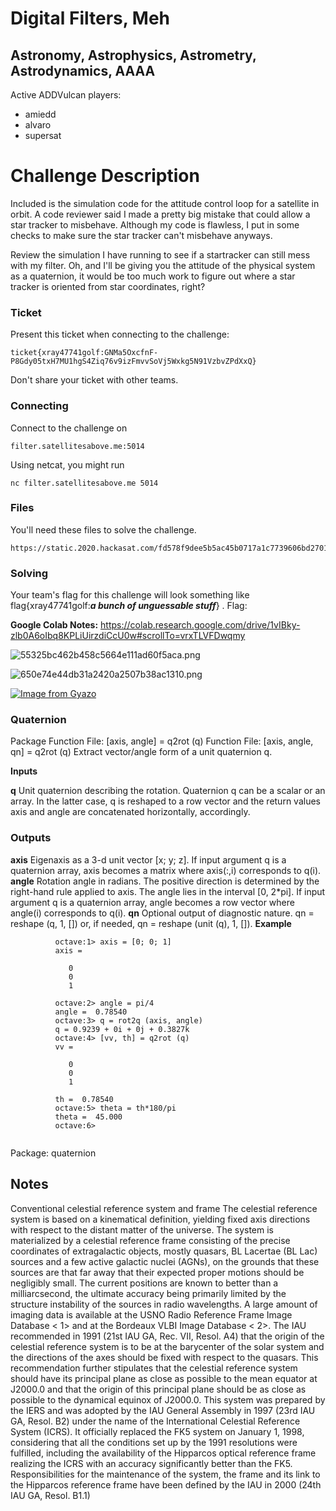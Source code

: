 # Digital Filters, Meh

## Astronomy, Astrophysics, Astrometry, Astrodynamics, AAAA

Active ADDVulcan players:

- amiedd
- alvaro
- supersat

# Challenge Description

Included is the simulation code for the attitude control loop for a satellite in orbit. A code reviewer said I made a pretty big mistake that could allow a star tracker to misbehave. Although my code is flawless, I put in some checks to make sure the star tracker can't misbehave anyways.

Review the simulation I have running to see if a startracker can still mess with my filter. Oh, and I'll be giving you the attitude of the physical system as a quaternion, it would be too much work to figure out where a star tracker is oriented from star coordinates, right?

### Ticket

Present this ticket when connecting to the challenge:

```
ticket{xray47741golf:GNMa5OxcfnF-P8Gdy05txH7MU1hgS4Ziq76v9izFmvvSoVj5Wxkg5N91VzbvZPdXxQ}
```

Don't share your ticket with other teams.


### Connecting

Connect to the challenge on 
```
filter.satellitesabove.me:5014 
```

Using netcat, you might run 
```
nc filter.satellitesabove.me 5014
```

### Files

You'll need these files to solve the challenge.

    https://static.2020.hackasat.com/fd578f9dee5b5ac45b0717a1c7739606bd27013b/src.tar.gz

### Solving

Your team's flag for this challenge will look something like flag{xray47741golf:___a bunch of unguessable stuff___} .
Flag:


**Google Colab Notes:**
https://colab.research.google.com/drive/1vIBky-zlb0A6oIbq8KPLiUirzdiCcU0w#scrollTo=vrxTLVFDwqmy

![55325bc462b458c5664e111ad60f5aca.png](:/88ba7d92bd7340dc8489073b0c4a4f99)



![650e74e44db31a2420a2507b38ac1310.png](:/cb435ca574914e8a81583d03d2b1957b)


[![Image from Gyazo](https://i.gyazo.com/76ab0492be689a0cef099d1bc96b4902.gif)](https://gyazo.com/76ab0492be689a0cef099d1bc96b4902)

### Quaternion 
Package
Function File: [axis, angle] = q2rot (q)
Function File: [axis, angle, qn] = q2rot (q)
Extract vector/angle form of a unit quaternion q.

**Inputs**

**q**
Unit quaternion describing the rotation. Quaternion q can be a scalar or an array. In the latter case, q is reshaped to a row vector and the return values axis and angle are concatenated horizontally, accordingly.
### Outputs

**axis**
Eigenaxis as a 3-d unit vector [x; y; z]. If input argument q is a quaternion array, axis becomes a matrix where axis(:,i) corresponds to q(i).
**angle**
Rotation angle in radians. The positive direction is determined by the right-hand rule applied to axis. The angle lies in the interval [0, 2*pi]. If input argument q is a quaternion array, angle becomes a row vector where angle(i) corresponds to q(i).
**qn**
Optional output of diagnostic nature. qn = reshape (q, 1, []) or, if needed, qn = reshape (unit (q), 1, []).
**Example**
```
          octave:1> axis = [0; 0; 1]
          axis =
          
             0
             0
             1
          
          octave:2> angle = pi/4
          angle =  0.78540
          octave:3> q = rot2q (axis, angle)
          q = 0.9239 + 0i + 0j + 0.3827k
          octave:4> [vv, th] = q2rot (q)
          vv =
          
             0
             0
             1
          
          th =  0.78540
          octave:5> theta = th*180/pi
          theta =  45.000
          octave:6>
          
```
Package: quaternion

## Notes

Conventional celestial reference system and frame
The celestial reference system is based on a kinematical definition, yielding fixed
axis directions with respect to the distant matter of the universe. The system
is materialized by a celestial reference frame consisting of the precise coordinates
of extragalactic objects, mostly quasars, BL Lacertae (BL Lac) sources and a
few active galactic nuclei (AGNs), on the grounds that these sources are that far
away that their expected proper motions should be negligibly small. The current
positions are known to better than a milliarcsecond, the ultimate accuracy being
primarily limited by the structure instability of the sources in radio wavelengths.
A large amount of imaging data is available at the USNO Radio Reference Frame
Image Database <
1> and at the Bordeaux VLBI Image Database <
2>.
The IAU recommended in 1991 (21st IAU GA, Rec. VII, Resol. A4) that the origin
of the celestial reference system is to be at the barycenter of the solar system
and the directions of the axes should be fixed with respect to the quasars. This
recommendation further stipulates that the celestial reference system should have
its principal plane as close as possible to the mean equator at J2000.0 and that
the origin of this principal plane should be as close as possible to the dynamical
equinox of J2000.0. This system was prepared by the IERS and was adopted by
the IAU General Assembly in 1997 (23rd IAU GA, Resol. B2) under the name
of the International Celestial Reference System (ICRS). It officially replaced the
FK5 system on January 1, 1998, considering that all the conditions set up by the
1991 resolutions were fulfilled, including the availability of the Hipparcos optical
reference frame realizing the ICRS with an accuracy significantly better than the
FK5. Responsibilities for the maintenance of the system, the frame and its link
to the Hipparcos reference frame have been defined by the IAU in 2000 (24th IAU
GA, Resol. B1.1)
